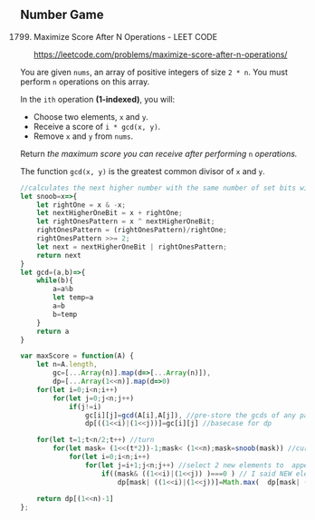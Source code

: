 ##  Number Game

1799. Maximize Score After N Operations - LEET CODE

      https://leetcode.com/problems/maximize-score-after-n-operations/

You are given `nums`, an array of positive integers of size `2 * n`. You must perform `n` operations on this array.

In the `ith` operation **(1-indexed)**, you will:

- Choose two elements, `x` and `y`.
- Receive a score of `i * gcd(x, y)`.
- Remove `x` and `y` from `nums`.

Return *the maximum score you can receive after performing* `n` *operations.*

The function `gcd(x, y)` is the greatest common divisor of `x` and `y`.

```js
//calculates the next higher number with the same number of set bits with x
let snoob=x=>{
    let rightOne = x & -x; 
    let nextHigherOneBit = x + rightOne; 
    let rightOnesPattern = x ^ nextHigherOneBit; 
    rightOnesPattern = (rightOnesPattern)/rightOne; 
    rightOnesPattern >>= 2; 
    let next = nextHigherOneBit | rightOnesPattern; 
    return next
}
let gcd=(a,b)=>{
    while(b){
        a=a%b
        let temp=a
        a=b
        b=temp
    }
    return a
}

var maxScore = function(A) {
    let n=A.length,
        gc=[...Array(n)].map(d=>[...Array(n)]),
        dp=[...Array(1<<n)].map(d=>0)
    for(let i=0;i<n;i++)
        for(let j=0;j<n;j++)
            if(j!=i)
                gc[i][j]=gcd(A[i],A[j]), //pre-store the gcds of any pair of indices
                dp[((1<<i)|(1<<j))]=gc[i][j] //basecase for dp 

    for(let t=1;t<n/2;t++) //turn
        for(let mask= (1<<(t*2))-1;mask< (1<<n);mask=snoob(mask)) //curmask
            for(let i=0;i<n;i++)   
                for(let j=i+1;j<n;j++) //select 2 new elements to  append
                    if((mask& ((1<<i)|(1<<j)) )===0 ) // I said NEW elements, so the intersection needs to be 0 
                        dp[mask| ((1<<i)|(1<<j))]=Math.max(  dp[mask| ((1<<i)|(1<<j))], dp[mask]+ (t+1)*gc[i][j])
    
    return dp[(1<<n)-1]
};
```

